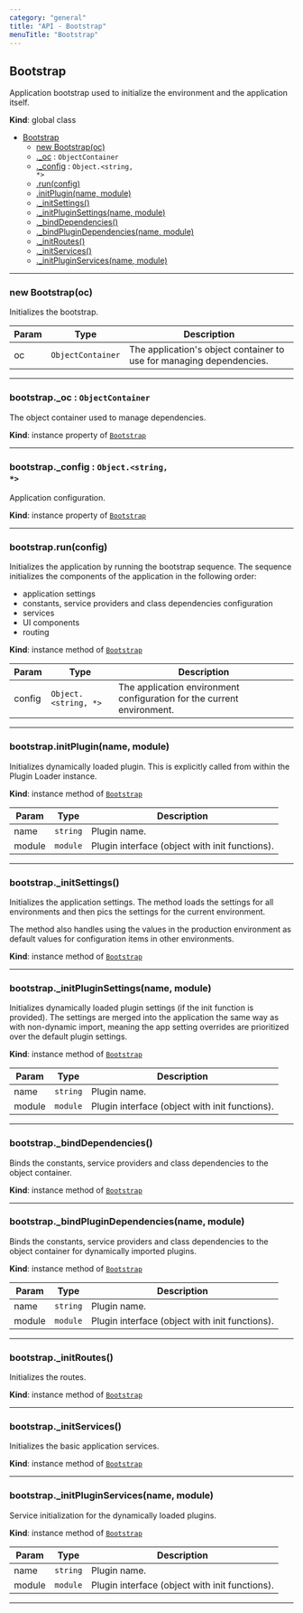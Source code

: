 ```yaml
---
category: "general"
title: "API - Bootstrap"
menuTitle: "Bootstrap"
---
```


## Bootstrap&nbsp;<a name="Bootstrap" href="https://github.com/seznam/ima/blob/v18.0.0-rc.0/packages/core/src/Bootstrap.js#L12" target="_blank"><span class="icon"><i class="fas fa-external-link-alt fa-xs"></i></span></a>
Application bootstrap used to initialize the environment and the application
itself.

**Kind**: global class  

* [Bootstrap](#Bootstrap)
    * [new Bootstrap(oc)](#new_Bootstrap_new)
    * [._oc](#Bootstrap+_oc) : <code>ObjectContainer</code>
    * [._config](#Bootstrap+_config) : <code>Object.&lt;string, \*&gt;</code>
    * [.run(config)](#Bootstrap+run)
    * [.initPlugin(name, module)](#Bootstrap+initPlugin)
    * [._initSettings()](#Bootstrap+_initSettings)
    * [._initPluginSettings(name, module)](#Bootstrap+_initPluginSettings)
    * [._bindDependencies()](#Bootstrap+_bindDependencies)
    * [._bindPluginDependencies(name, module)](#Bootstrap+_bindPluginDependencies)
    * [._initRoutes()](#Bootstrap+_initRoutes)
    * [._initServices()](#Bootstrap+_initServices)
    * [._initPluginServices(name, module)](#Bootstrap+_initPluginServices)


* * *

### new Bootstrap(oc)&nbsp;<a name="new_Bootstrap_new"></a>
Initializes the bootstrap.


| Param | Type | Description |
| --- | --- | --- |
| oc | <code>ObjectContainer</code> | The application's object container to use        for managing dependencies. |


* * *

### bootstrap.\_oc : <code>ObjectContainer</code>&nbsp;<a name="Bootstrap+_oc" href="https://github.com/seznam/ima/blob/v18.0.0-rc.0/packages/core/src/Bootstrap.js#L25" target="_blank"><span class="icon"><i class="fas fa-external-link-alt fa-xs"></i></span></a>
The object container used to manage dependencies.

**Kind**: instance property of [<code>Bootstrap</code>](#Bootstrap)  

* * *

### bootstrap.\_config : <code>Object.&lt;string, \*&gt;</code>&nbsp;<a name="Bootstrap+_config" href="https://github.com/seznam/ima/blob/v18.0.0-rc.0/packages/core/src/Bootstrap.js#L32" target="_blank"><span class="icon"><i class="fas fa-external-link-alt fa-xs"></i></span></a>
Application configuration.

**Kind**: instance property of [<code>Bootstrap</code>](#Bootstrap)  

* * *

### bootstrap.run(config)&nbsp;<a name="Bootstrap+run" href="https://github.com/seznam/ima/blob/v18.0.0-rc.0/packages/core/src/Bootstrap.js#L48" target="_blank"><span class="icon"><i class="fas fa-external-link-alt fa-xs"></i></span></a>
Initializes the application by running the bootstrap sequence. The
sequence initializes the components of the application in the following
order:
- application settings
- constants, service providers and class dependencies configuration
- services
- UI components
- routing

**Kind**: instance method of [<code>Bootstrap</code>](#Bootstrap)  

| Param | Type | Description |
| --- | --- | --- |
| config | <code>Object.&lt;string, \*&gt;</code> | The application environment        configuration for the current environment. |


* * *

### bootstrap.initPlugin(name, module)&nbsp;<a name="Bootstrap+initPlugin" href="https://github.com/seznam/ima/blob/v18.0.0-rc.0/packages/core/src/Bootstrap.js#L64" target="_blank"><span class="icon"><i class="fas fa-external-link-alt fa-xs"></i></span></a>
Initializes dynamically loaded plugin. This is explicitly called from
within the Plugin Loader instance.

**Kind**: instance method of [<code>Bootstrap</code>](#Bootstrap)  

| Param | Type | Description |
| --- | --- | --- |
| name | <code>string</code> | Plugin name. |
| module | <code>module</code> | Plugin interface (object with init functions). |


* * *

### bootstrap.\_initSettings()&nbsp;<a name="Bootstrap+_initSettings" href="https://github.com/seznam/ima/blob/v18.0.0-rc.0/packages/core/src/Bootstrap.js#L77" target="_blank"><span class="icon"><i class="fas fa-external-link-alt fa-xs"></i></span></a>
Initializes the application settings. The method loads the settings for
all environments and then pics the settings for the current environment.

The method also handles using the values in the production environment
as default values for configuration items in other environments.

**Kind**: instance method of [<code>Bootstrap</code>](#Bootstrap)  

* * *

### bootstrap.\_initPluginSettings(name, module)&nbsp;<a name="Bootstrap+_initPluginSettings" href="https://github.com/seznam/ima/blob/v18.0.0-rc.0/packages/core/src/Bootstrap.js#L118" target="_blank"><span class="icon"><i class="fas fa-external-link-alt fa-xs"></i></span></a>
Initializes dynamically loaded plugin settings (if the init
function is provided). The settings are merged into the application
the same way as with non-dynamic import, meaning the app setting overrides
are prioritized over the default plugin settings.

**Kind**: instance method of [<code>Bootstrap</code>](#Bootstrap)  

| Param | Type | Description |
| --- | --- | --- |
| name | <code>string</code> | Plugin name. |
| module | <code>module</code> | Plugin interface (object with init functions). |


* * *

### bootstrap.\_bindDependencies()&nbsp;<a name="Bootstrap+_bindDependencies" href="https://github.com/seznam/ima/blob/v18.0.0-rc.0/packages/core/src/Bootstrap.js#L151" target="_blank"><span class="icon"><i class="fas fa-external-link-alt fa-xs"></i></span></a>
Binds the constants, service providers and class dependencies to the
object container.

**Kind**: instance method of [<code>Bootstrap</code>](#Bootstrap)  

* * *

### bootstrap.\_bindPluginDependencies(name, module)&nbsp;<a name="Bootstrap+_bindPluginDependencies" href="https://github.com/seznam/ima/blob/v18.0.0-rc.0/packages/core/src/Bootstrap.js#L183" target="_blank"><span class="icon"><i class="fas fa-external-link-alt fa-xs"></i></span></a>
Binds the constants, service providers and class dependencies to the
object container for dynamically imported plugins.

**Kind**: instance method of [<code>Bootstrap</code>](#Bootstrap)  

| Param | Type | Description |
| --- | --- | --- |
| name | <code>string</code> | Plugin name. |
| module | <code>module</code> | Plugin interface (object with init functions). |


* * *

### bootstrap.\_initRoutes()&nbsp;<a name="Bootstrap+_initRoutes" href="https://github.com/seznam/ima/blob/v18.0.0-rc.0/packages/core/src/Bootstrap.js#L198" target="_blank"><span class="icon"><i class="fas fa-external-link-alt fa-xs"></i></span></a>
Initializes the routes.

**Kind**: instance method of [<code>Bootstrap</code>](#Bootstrap)  

* * *

### bootstrap.\_initServices()&nbsp;<a name="Bootstrap+_initServices" href="https://github.com/seznam/ima/blob/v18.0.0-rc.0/packages/core/src/Bootstrap.js#L206" target="_blank"><span class="icon"><i class="fas fa-external-link-alt fa-xs"></i></span></a>
Initializes the basic application services.

**Kind**: instance method of [<code>Bootstrap</code>](#Bootstrap)  

* * *

### bootstrap.\_initPluginServices(name, module)&nbsp;<a name="Bootstrap+_initPluginServices" href="https://github.com/seznam/ima/blob/v18.0.0-rc.0/packages/core/src/Bootstrap.js#L224" target="_blank"><span class="icon"><i class="fas fa-external-link-alt fa-xs"></i></span></a>
Service initialization for the dynamically loaded plugins.

**Kind**: instance method of [<code>Bootstrap</code>](#Bootstrap)  

| Param | Type | Description |
| --- | --- | --- |
| name | <code>string</code> | Plugin name. |
| module | <code>module</code> | Plugin interface (object with init functions). |


* * *


